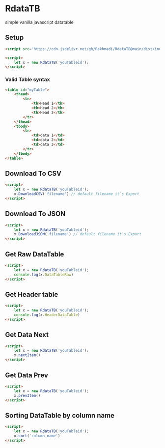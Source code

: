 # RdataTB
simple vanilla javascript datatable 
## Setup

```html
<script src="https://cdn.jsdelivr.net/gh/Rakhmadi/RdataTB@main/dist/index.js"></script>

<script>
    let x = new RdataTB('youTableid');
</script>
```
### Valid Table syntax

```html
<table id="myTable">
	<thead>
		<tr>
			<th>Head 1</th>
			<th>Head 2</th>
			<th>Head 3</th>
		</tr>
	</thead>
	<tbody>
		<tr>
			<td>data 1</td>
			<td>data 2</td>
			<td>data 3</td>
		</tr>
	</tbody>
</table>
```

## Download To CSV
```html
<script>
    let x = new RdataTB('youTableid');
    x.DownloadCSV('filename') // default filename it`s Export
</script>
```
 

## Download To JSON
```html
<script>
    let x = new RdataTB('youTableid');
    x.DownloadJSON('filename') // default filename it`s Export
</script>
```

## Get Raw DataTable
```html
<script>
    let x = new RdataTB('youTableid');
    console.log(x.DataTableRaw)
</script>
```

## Get Header table
```html
<script>
    let x = new RdataTB('youTableid');
    console.log(x.HeaderDataTable)
</script>
```

## Get Data Next
```html
<script>
    let x = new RdataTB('youTableid');
    x.nextItem()
</script>
```

## Get Data Prev
```html
<script>
    let x = new RdataTB('youTableid');
    x.prevItem()
</script>
```

## Sorting DataTable by column name
```html
<script>
    let x = new RdataTB('youTableid');
    x.sort('column_name')
</script>
```
